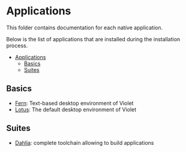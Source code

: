 # Applications

This folder contains documentation for each native application.

Below is the list of applications that are installed during
the installation process.

- [Applications](#applications)
  - [Basics](#basics)
  - [Suites](#suites)

## Basics

- [Fern](./fern.md): Text-based desktop environment of Violet
- [Lotus](./lotus.md): The default desktop environment of Violet

## Suites

- [Dahlia](./dahlia.md): complete toolchain allowing to build applications
